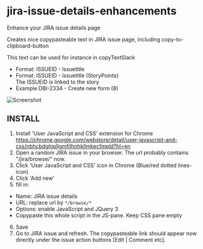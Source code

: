 # jira-issue-details-enhancements
Enhance your JIRA issue details page

Creates nice copypasteable text in JIRA issue page, including copy-to-clipboard-button

This text can be used for instance in copyTextSlack
- Format: ISSUEID - Issuetitle
- Format: ISSUEID - Issuetitle (StoryPoints)  
The ISSUEID is linked to the story  
- Example DBI-2334 - Create new form (8)


![Screenshot](https://raw.githubusercontent.com/infonl/jira-issue-details-enhancements/main/Screenshot%20Issue%20details.png?token=AGHGX76TF42B3WUL2IY6SLC77VRRE "Screenshot")


## INSTALL
1. Install 'User JavaScript and CSS' extension for Chrome https://chrome.google.com/webstore/detail/user-javascript-and-css/nbhcbdghjpllgmfilhnhkllmkecfmpld?hl=en
2. Open a random JIRA issue in your browser. The url probably contains "/jira/browse/" now.
3. Click 'User JavaScript and CSS' icon in Chrome (Blue/red dotted lines-icon)
4. Click 'Add new'
5. fill in:
 - Name: JIRA issue details
 - URL: replace url by `*/browse/*`
 - Options: enable JavaScript and JQuery 3
 - Copypaste this whole script in the JS-pane. Keep CSS pane empty
6. Save
7. Go to JIRA issue and refresh. The copypasteable link should appear now directly under the issue action buttons [Edit | Comment etc].
